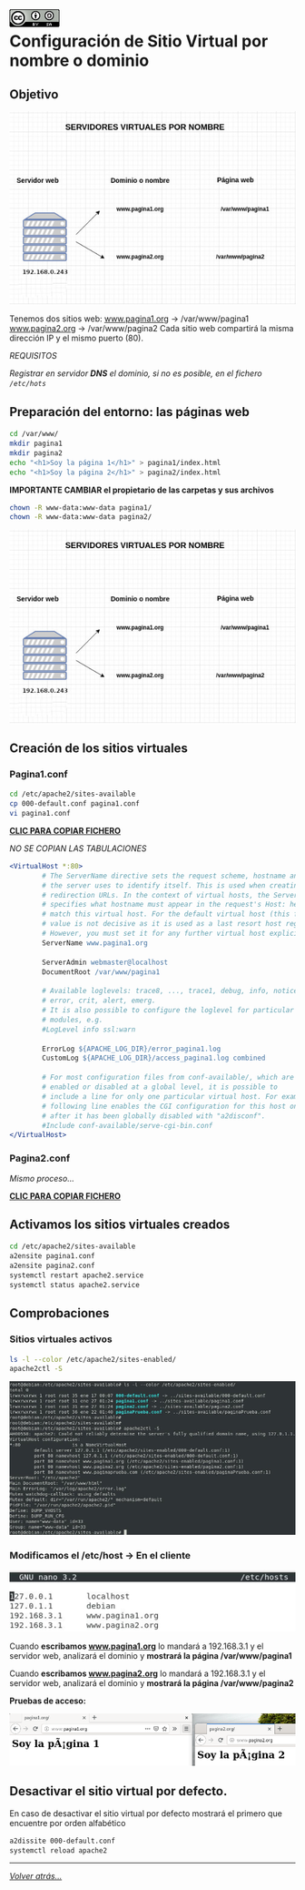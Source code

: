 <img src="/imagenes/MI-LICENCIA88x31.png" style="float: left; margin-right: 10px;" />

# Configuración de Sitio Virtual por nombre o dominio

## Objetivo

![SitiosVirtuales](../../../imagenes/apache2/SitosVirtuales.jpg)

Tenemos dos sitios web:
www.pagina1.org → /var/www/pagina1
www.pagina2.org → /var/www/pagina2
Cada sitio web compartirá la misma dirección IP y el mismo puerto (80).

*REQUISITOS*

*Registrar en servidor **DNS** el dominio, si no es posible, en el fichero ``/etc/hots``*

## Preparación del entorno: las páginas web

```bash
cd /var/www/
mkdir pagina1
mkdir pagina2
echo "<h1>Soy la página 1</h1>" > pagina1/index.html
echo "<h1>Soy la página 2</h1>" > pagina2/index.html
```

**IMPORTANTE CAMBIAR el propietario de las carpetas y sus archivos**

```bash
chown -R www-data:www-data pagina1/
chown -R www-data:www-data pagina2/
```
![SitiosVirtuales](../../../imagenes/apache2/SitosVirtuales.jpg)

## Creación de los sitios virtuales

### Pagina1.conf
```bash
cd /etc/apache2/sites-available
cp 000-default.conf pagina1.conf
vi pagina1.conf
```
[**CLIC PARA COPIAR FICHERO**](./pagina1.conf)

*NO SE COPIAN LAS TABULACIONES*
```apache
<VirtualHost *:80>
        # The ServerName directive sets the request scheme, hostname and port that
        # the server uses to identify itself. This is used when creating
        # redirection URLs. In the context of virtual hosts, the ServerName
        # specifies what hostname must appear in the request's Host: header to
        # match this virtual host. For the default virtual host (this file) this
        # value is not decisive as it is used as a last resort host regardless.
        # However, you must set it for any further virtual host explicitly.
        ServerName www.pagina1.org

        ServerAdmin webmaster@localhost
        DocumentRoot /var/www/pagina1

        # Available loglevels: trace8, ..., trace1, debug, info, notice, warn,
        # error, crit, alert, emerg.
        # It is also possible to configure the loglevel for particular
        # modules, e.g.
        #LogLevel info ssl:warn

        ErrorLog ${APACHE_LOG_DIR}/error_pagina1.log
        CustomLog ${APACHE_LOG_DIR}/access_pagina1.log combined

        # For most configuration files from conf-available/, which are
        # enabled or disabled at a global level, it is possible to
        # include a line for only one particular virtual host. For example the
        # following line enables the CGI configuration for this host only
        # after it has been globally disabled with "a2disconf".
        #Include conf-available/serve-cgi-bin.conf
</VirtualHost>
```
### Pagina2.conf

*Mismo proceso...*

[**CLIC PARA COPIAR FICHERO**](./pagina2.conf)

## Activamos los sitios virtuales creados

```bash
cd /etc/apache2/sites-available
a2ensite pagina1.conf
a2ensite pagina2.conf
systemctl restart apache2.service
systemctl status apache2.service
```


## Comprobaciones

### Sitios virtuales activos

```bash
ls -l --color /etc/apache2/sites-enabled/
apache2ctl -S
```

![SitiosVirtuales](../../../imagenes/apache2/SitiosVirtualesActivos.jpg)

### Modificamos el /etc/host → En el cliente

![SitiosVirtuales](../../../imagenes/apache2/clienteDNS.jpg)

Cuando **escribamos www.pagina1.org** lo mandará a 192.168.3.1 y el servidor web, analizará el dominio y **mostrará la página /var/www/pagina1**

Cuando **escribamos www.pagina2.org** lo mandará a 192.168.3.1 y el servidor web, analizará el dominio y **mostrará la página /var/www/pagina2**

**Pruebas de acceso:**

![SitiosVirtuales](../../../imagenes/apache2/accesoPaginas.png)

## Desactivar el sitio virtual por defecto.

En caso de desactivar el sitio virtual por defecto mostrará el primero que encuentre por orden alfabético 

```bash
a2dissite 000-default.conf 
systemctl reload apache2
```
_________________________________________________
*[Volver atrás...](/README.md)*

